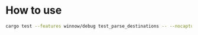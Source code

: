 # How to use

```bash
cargo test --features winnow/debug test_parse_destinations -- --nocapture
```
